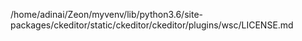 /home/adinai/Zeon/myvenv/lib/python3.6/site-packages/ckeditor/static/ckeditor/ckeditor/plugins/wsc/LICENSE.md